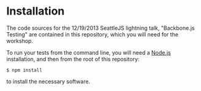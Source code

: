 Installation
============

The code sources for the 12/19/2013 SeattleJS lightning talk,
"Backbone.js Testing" are contained in this repository,
which you will need for the workshop.

To run your tests from the command line, you will need a [Node.js][nodejs]
installation, and then from the root of this repository:

```
$ npm install
```

to install the necessary software.

[nodejs]: http://nodejs.org/download/
